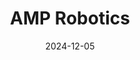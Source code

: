 ---  
layout: startup_page  
title: "AMP Robotics"  
id: "ampsortation.com"  
permalink: "/amproboticsampsortation.com12052024/"  
website: "https://ampsortation.com/"  
funding_round: "Series D"  
funding_amount: "$91M"  
investors: "Congruent Ventures, Sequoia Capital, XN, Blue Earth Capital, Liberty Mutual Investments, California State Teachers Retirement System (CalSTRS), Wellington Management, Range Ventures, Tao Capital Partners"  
about: "AMP Robotics Corp. provides AI-powered waste and recycling sortation solutions. Their AMP ONE™ systems cost-effectively sort materials, maximizing value recovery and reducing landfill waste. This technology improves resource efficiency and sustainability in the waste management industry."  
markets: "AI, Waste Management, Recycling, Robotics, Machine learning, Path planning, Deep learning, Artificial Intellience, Sustainability, waste sorting, cleantech, single stream recycling, C&D recycling, MRF, material recovery facilities, MSW recycling, eWaste Recycling, Auto Shredding, and Material Recovery"  
hq: "Louisville, Colorado, United States"  
founded_year: "2015"  
linkedin: "https://www.linkedin.com/company/amp-sortation"  
twitter: "https://twitter.com/ampsortation"  
instagram: ""  
facebook: ""  
crunchbase: "https://www.crunchbase.com/organization/amp-robotics"  
pitchbook: "https://pitchbook.com/profiles/company/172127-35"  

date_display: "05-Dec-2024"  
date: "2024-12-05"

# SEO Optimization  
meta_title: "AMP Robotics - Series D Funding ($91M)"  
meta_description: "AMP Robotics, AMP Robotics Corp. provides AI-powered waste and recycling sortation solutions. Their AMP ONE™ systems cost-effectively sort materials, maximizing val..."  
meta_keywords: "AMP Robotics, AI, Waste Management, Recycling, Robotics, Machine learning, Path planning, Deep learning, Artificial Intellience, Sustainability, waste sorting, cleantech, single stream recycling, C&D recycling, MRF, material recovery facilities, MSW recycling, eWaste Recycling, Auto Shredding, and Material Recovery, Series D funding"  
canonical_url: "https://startup.projectstartups.com/amproboticsampsortation.com12052024/"  
---